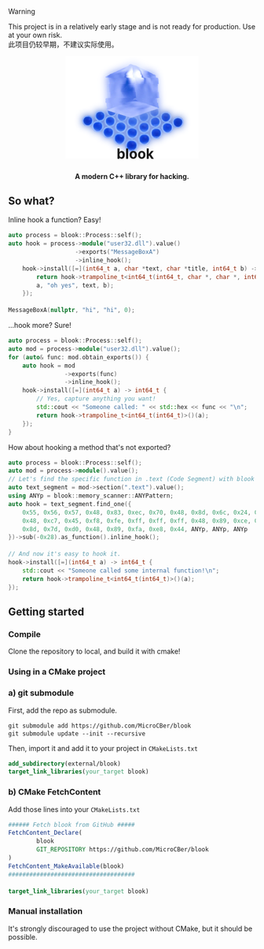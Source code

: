 > [!WARNING]
> This project is in a relatively early stage and is not ready for production. Use at your own risk.  
> 此项目仍较早期，不建议实际使用。


<div align="center">
<img src="./resources/icon.webp" width="270">
<h1 style="margin-top: -30px;">&nbsp;&nbsp;blook</h1>
<h4>A modern C++ library for hacking.</h4>
</div>

## So what?

Inline hook a function? Easy!

```cpp
auto process = blook::Process::self();
auto hook = process->module("user32.dll").value()
                   ->exports("MessageBoxA")
                   ->inline_hook();
    hook->install([=](int64_t a, char *text, char *title, int64_t b) -> int64_t {
        return hook->trampoline_t<int64_t(int64_t, char *, char *, int64_t)>()(
        a, "oh yes", text, b);
    });

MessageBoxA(nullptr, "hi", "hi", 0);
```

...hook more? Sure!

```cpp
auto process = blook::Process::self();
auto mod = process->module("user32.dll").value();
for (auto& func: mod.obtain_exports()) {
    auto hook = mod
                ->exports(func)
                ->inline_hook();
    hook->install([=](int64_t a) -> int64_t {
        // Yes, capture anything you want!
        std::cout << "Someone called: " << std::hex << func << "\n";
        return hook->trampoline_t<int64_t(int64_t)>()(a);
    });
}
```

How about hooking a method that's not exported?

```cpp
auto process = blook::Process::self();
auto mod = process->module().value();
// Let's find the specific function in .text (Code Segment) with blook's AOB shortcut!.
auto text_segment = mod->section(".text").value();
using ANYp = blook::memory_scanner::ANYPattern;
auto hook = text_segment.find_one({
    0x55, 0x56, 0x57, 0x48, 0x83, 0xec, 0x70, 0x48, 0x8d, 0x6c, 0x24, 0x70,
    0x48, 0xc7, 0x45, 0xf8, 0xfe, 0xff, 0xff, 0xff, 0x48, 0x89, 0xce, 0x48,
    0x8d, 0x7d, 0xd0, 0x48, 0x89, 0xfa, 0xe8, 0x44, ANYp, ANYp, ANYp
})->sub(-0x28).as_function().inline_hook();

// And now it's easy to hook it.
hook->install([=](int64_t a) -> int64_t {
    std::cout << "Someone called some internal function!\n";
    return hook->trampoline_t<int64_t(int64_t)>()(a);
});
```

## Getting started

### Compile

Clone the repository to local, and build it with cmake!

### Using in a CMake project

### a) git submodule

First, add the repo as submodule.

```shell
git submodule add https://github.com/MicroCBer/blook
git submodule update --init --recursive
```

Then, import it and add it to your project in `CMakeLists.txt`

```cmake
add_subdirectory(external/blook)
target_link_libraries(your_target blook)
```

### b) CMake FetchContent

Add those lines into your `CMakeLists.txt`

```cmake
###### Fetch blook from GitHub #####
FetchContent_Declare(
        blook
        GIT_REPOSITORY https://github.com/MicroCBer/blook
)
FetchContent_MakeAvailable(blook)
####################################

target_link_libraries(your_target blook)
```

### Manual installation

It's strongly discouraged to use the project without CMake, but it should be possible.
